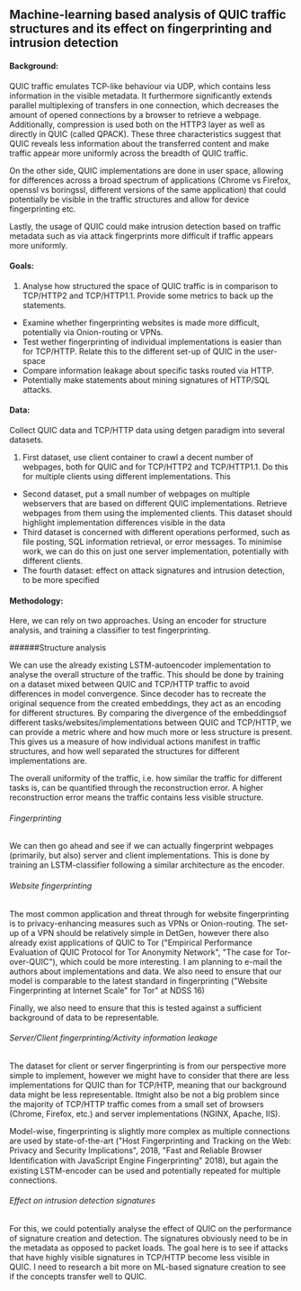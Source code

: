 ## Machine-learning based analysis of QUIC traffic structures and its effect on fingerprinting and intrusion detection



#### Background:
QUIC traffic emulates TCP-like behaviour via UDP, which contains less information in the visible metadata. It furthermore significantly extends parallel multiplexing of transfers in one connection, which decreases the amount of opened connections by a browser to retrieve a webpage. Additionally, compression is used both on the HTTP3 layer as well as directly in QUIC (called QPACK). These three characteristics suggest that QUIC reveals less information about the transferred content and make traffic appear more uniformly across the breadth of QUIC traffic.

On the other side, QUIC implementations are done in user space, allowing for differences across a broad spectrum of applications (Chrome vs Firefox, openssl vs boringssl, different versions of the same application) that could potentially be visible in the traffic structures and allow for device fingerprinting etc. 

Lastly, the usage of QUIC could make intrusion detection based on traffic metadata such as via attack fingerprints more difficult if traffic appears more uniformly.



#### Goals:
1. Analyse how structured the space of QUIC traffic is in comparison to TCP/HTTP2 and TCP/HTTP1.1. Provide some metrics to back up the statements.
- Examine whether fingerprinting websites is made more difficult, potentially via Onion-routing or VPNs. 
- Test wether fingerprinting of individual implementations is easier than for TCP/HTTP. Relate this to the different set-up of QUIC in the user-space 
- Compare information leakage about specific tasks routed via HTTP. 
- Potentially make statements about mining signatures of HTTP/SQL attacks. 

#### Data:

Collect QUIC data and TCP/HTTP data using detgen paradigm into several datasets.

1. First dataset, use client container to crawl a decent number of webpages, both for QUIC and for TCP/HTTP2 and TCP/HTTP1.1. Do this for multiple clients using different implementations. This 
- Second dataset, put a small number of webpages on multiple webservers that are based on different QUIC implementations. Retrieve webpages from them using the implemented clients. This dataset should highlight implementation differences visible in the data
- Third dataset is concerned with different operations performed, such as file posting, SQL information retrieval, or error messages. To minimise work, we can do this on just one server implementation, potentially with different clients. 
- The fourth dataset: effect on attack signatures and intrusion detection, to be more specified

#### Methodology:

Here, we can rely on two approaches. Using an encoder for structure analysis, and training a classifier to test fingerprinting.

######Structure analysis

We can use the already existing LSTM-autoencoder implementation to analyse the overall structure of the traffic. This should be done by training on a dataset mixed between QUIC and TCP/HTTP traffic to avoid differences in model convergence. 
Since decoder has to recreate the original sequence from the created embeddings, they act as an encoding for different structures. By comparing the divergence of the embeddingsof different tasks/websites/implementations between QUIC and TCP/HTTP, we can provide a metric where and how much more or less structure is present. This gives us a measure of how individual actions manifest in traffic structures, and how well separated the structures for different implementations are.

The overall uniformity of the traffic, i.e. how similar the traffic for different tasks is, can be quantified through the reconstruction error. A higher reconstruction error means the traffic contains less visible structure.

###### Fingerprinting

We can then go ahead and see if we can actually fingerprint webpages (primarily, but also) server and client implementations. 
This is done by training an LSTM-classifier following a similar architecture as the encoder.

###### Website fingerprinting

The most common application and threat through for website fingerprinting is to privacy-enhancing measures such as VPNs or Onion-routing. The set-up of a VPN should be relatively simple in DetGen, however there also already exist applications of QUIC to Tor ("Empirical Performance Evaluation of QUIC Protocol for Tor Anonymity Network", "The case for Tor-over-QUIC"), which could be more interesting. I am planning to e-mail the authors about implementations and data.
We also need to ensure that our model is comparable to the latest standard in fingerprinting ("Website Fingerprinting at Internet Scale" for Tor" at NDSS 16)

Finally, we also need to ensure that this is tested against a sufficient background of data to be representable. 

###### Server/Client fingerprinting/Activity information leakage

The dataset for client or server fingerprinting is from our perspective more simple to implement, however we might have to consider that there are less implementations for QUIC than for TCP/HTP, meaning that our background data might be less representable. Itmight also be not a big problem since the majority of TCP/HTTP traffic comes from a small set of browsers (Chrome, Firefox, etc.) and server implementations (NGINX, Apache, IIS). 

Model-wise, fingerprinting is slightly more complex as multiple connections are used by state-of-the-art ("Host Fingerprinting and Tracking on the Web: Privacy and Security Implications", 2018, "Fast and Reliable Browser Identiﬁcation with JavaScript Engine Fingerprinting" 2018), but again the existing LSTM-encoder can be used and potentially repeated for multiple connections.

###### Effect on intrusion detection signatures

For this, we could potentially analyse the effect of QUIC on the performance of signature creation and detection. The signatures obviously need to be in the metadata as opposed to packet loads. The goal here is to see if attacks that have highly visible signatures in TCP/HTTP become less visible in QUIC.
I need to research a bit more on ML-based signature creation to see if the concepts transfer well to QUIC. 

 